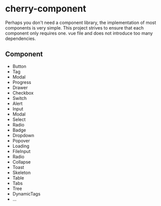 # cherry-component

Perhaps you don't need a component library, the implementation of most components is very simple. This project strives to ensure that each component only requires one. vue file and does not introduce too many dependencies.

## Component

- Button
- Tag
- Modal
- Progress
- Drawer
- Checkbox
- Switch
- Alert
- Input
- Modal
- Select
- Radio
- Badge
- Dropdown
- Popover
- Loading
- FileInput
- Radio
- Collapse
- Toast
- Skeleton
- Table
- Tabs
- Tree
- DynamicTags
- ...
